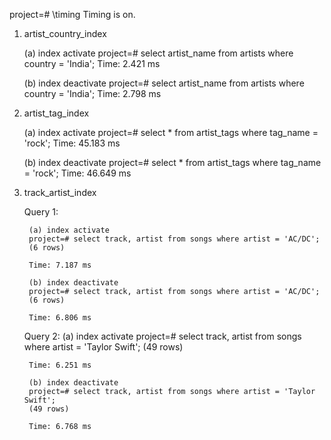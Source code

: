 project=# \timing 
Timing is on.

1) artist_country_index
    
	(a) index activate
	project=# select artist_name from artists where country = 'India';
	Time: 2.421 ms
	
	(b) index deactivate
	project=# select artist_name from artists where country = 'India';
	Time: 2.798 ms


2) artist_tag_index
   
	(a) index activate
	project=# select * from artist_tags where tag_name = 'rock';
	Time: 45.183 ms

	(b) index deactivate
	project=# select * from artist_tags where tag_name = 'rock';
	Time: 46.649 ms


3) track_artist_index

	Query 1:

		(a) index activate
		project=# select track, artist from songs where artist = 'AC/DC';
		(6 rows)

		Time: 7.187 ms

		(b) index deactivate
		project=# select track, artist from songs where artist = 'AC/DC';
		(6 rows)

		Time: 6.806 ms

	Query 2:
		(a) index activate
		project=# select track, artist from songs where artist = 'Taylor Swift';
		(49 rows)

		Time: 6.251 ms

		(b) index deactivate
		project=# select track, artist from songs where artist = 'Taylor Swift';
		(49 rows)

		Time: 6.768 ms

